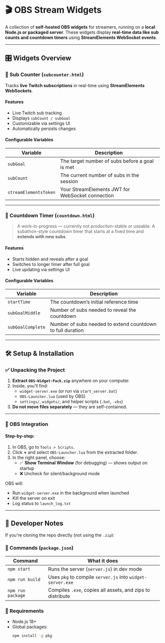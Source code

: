 # 🎬 OBS Stream Widgets

A collection of **self-hosted OBS widgets** for streamers, running on a **local Node.js or packaged server**. These widgets display **real-time data like sub counts and countdown timers** using **StreamElements WebSocket events**.

---

## 🎛️ Widgets Overview

### 🔹 Sub Counter (`subcounter.html`)
Tracks **live Twitch subscriptions** in real-time using **StreamElements WebSockets**.

#### Features
- Live Twitch sub tracking
- Displays `subCount / subGoal`
- Customizable via settings UI
- Automatically persists changes

#### Configurable Variables
| Variable     | Description                                              |
|--------------|----------------------------------------------------------|
| `subGoal`    | The target number of subs before a goal is met          |
| `subCount`   | The current number of subs in the session               |
| `streamElementsToken` | Your StreamElements JWT for WebSocket connection |

---

### 🔹 Countdown Timer (`countdown.html`)
> A work-in-progress — currently not production-stable or useable.
A subathon-style countdown timer that starts at a fixed time and **extends with new subs**.

#### Features
- Starts hidden and reveals after a goal
- Switches to longer timer after full goal
- Live updating via settings UI

#### Configurable Variables
| Variable           | Description                                                  |
|--------------------|--------------------------------------------------------------|
| `startTime`        | The countdown’s initial reference time                       |
| `subGoalMiddle`    | Number of subs needed to reveal the countdown                |
| `subGoalComplete`  | Number of subs needed to extend countdown to full duration   |

---

## 🛠️ Setup & Installation

### ✅ Unpacking the Project
1. **Extract `OBS-Widget-Pack.zip`** anywhere on your computer.
2. Inside, you’ll find:
   - `widget-server.exe` (or run via `start_server.bat`)
   - `OBS-Launcher.lua` (used by OBS)
   - `settings/`, `widgets/`, and helper scripts (`.bat`, `.vbs`)
3. **Do not move files separately** — they are self-contained.

---

### 🧩 OBS Integration

#### Step-by-step:

1. In OBS, go to `Tools > Scripts`.
2. Click **+** and select `OBS-Launcher.lua` from the extracted folder.
3. In the right panel, choose:
   - ✅ **Show Terminal Window** (for debugging) — shows output on startup
   - ❌ Uncheck for silent/background mode

OBS will:
- Run `widget-server.exe` in the background when launched
- Kill the server on exit
- Log status to `launch_log.txt`

---

## 🧪 Developer Notes

If you're cloning the repo directly (not using the `.zip`):

### 🔧 Commands (`package.json`)
| Command           | What it does                                                |
|-------------------|-------------------------------------------------------------|
| `npm start`       | Runs the server (`server.js`) in dev mode                   |
| `npm run build`   | Uses `pkg` to compile `server.js` into `widget-server.exe` |
| `npm run package` | Compiles `.exe`, copies all assets, and zips to distribute  |

### 🧰 Requirements
- Node.js 18+
- Global packages:
  ```bash
  npm install -g pkg
